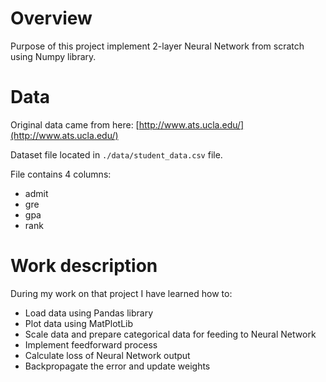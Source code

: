 # Overview

Purpose of this project implement 2-layer Neural Network from scratch using Numpy library.

# Data

Original data came from here: [http://www.ats.ucla.edu/](http://www.ats.ucla.edu/)

Dataset file located in `./data/student_data.csv` file. 

File contains 4 columns:

- admit
- gre
- gpa
- rank

# Work description

During my work on that project I have learned how to:

- Load data using Pandas library
- Plot data using MatPlotLib
- Scale data and prepare categorical data for feeding to Neural Network
- Implement feedforward process
- Calculate loss of Neural Network output
- Backpropagate the error and update weights
